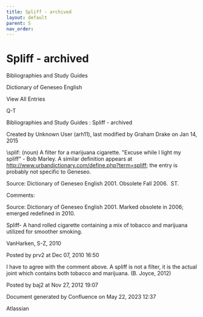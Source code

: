 ```yaml
---
title: Spliff - archived
layout: default
parent: S
nav_order:
---
```


# Spliff - archived

Bibliographies and Study Guides

Dictionary of Geneseo English

View All Entries

Q-T

Bibliographies and Study Guides : Spliff - archived

Created by  Unknown User (arh11), last modified by  Graham Drake on Jan 14, 2015

\splif\: (noun) A filter for a marijuana cigarette. &quot;Excuse while I light my spliff&quot; - Bob Marley. A similar definition appears at http://www.urbandictionary.com/define.php?term=spliff; the entry is probably not specific to Geneseo.

Source: Dictionary of Geneseo English 2001. Obsolete Fall 2006.  ST.

Comments:

Source: Dictionary of Geneseo English 2001. Marked obsolete in 2006; emerged redefined in 2010.

Spliff- A hand rolled cigarette containing a mix of tobacco and marijuana utilized for smoother smoking.

VanHarken, S-Z, 2010

Posted by prv2 at Dec 07, 2010 16:50

I have to agree with the comment above. A spliff is not a filter, it is the actual joint which contains both tobacco and marijuana. (B. Joyce, 2012)

Posted by baj2 at Nov 27, 2012 19:07

Document generated by Confluence on May 22, 2023 12:37

Atlassian
